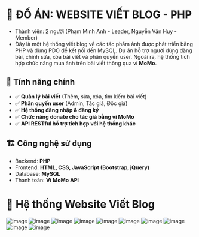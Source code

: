# 🚀 ĐỒ ÁN: WEBSITE VIẾT BLOG - PHP
- Thành viên: 2 người (Phạm Minh Anh - Leader, Nguyễn Văn Huy - Member)
- Đây là một hệ thống viết blog về các tác phẩm ảnh được phát triển bằng PHP và dùng PDO để kết nối đến MySQL. Dự án hỗ trợ người dùng đăng bài, chỉnh sửa, xóa bài viết và phân quyền user. Ngoài ra, hệ thống tích hợp chức năng mua ảnh trên bài viết thông qua ví **MoMo**.

## 📌 Tính năng chính
- ✅ **Quản lý bài viết** (Thêm, sửa, xóa, tìm kiếm bài viết)
- ✅ **Phân quyền user** (Admin, Tác giả, Độc giả)
- ✅ **Hệ thống đăng nhập & đăng ký**
- ✅ **Chức năng donate cho tác giả bằng ví MoMo**
- ✅ **API RESTful hỗ trợ tích hợp với hệ thống khác**

## 🏗 Công nghệ sử dụng
- Backend: **PHP**
- Frontend: **HTML, CSS, JavaScript (Bootstrap, jQuery)**
- Database: **MySQL**
- Thanh toán: **Ví MoMo API**

# 🌟 Hệ thống Website Viết Blog
![image](https://github.com/user-attachments/assets/9a4967f4-67f3-41d7-8c29-49975c93440c)
![image](https://github.com/user-attachments/assets/6b6f791a-4617-4964-bcac-362607760ed4)
![image](https://github.com/user-attachments/assets/3ff38882-c900-40e8-be04-c01d633cfe5a)
![image](https://github.com/user-attachments/assets/3777d0e7-7f55-4dc1-9e2a-351cdb7ae2a8)
![image](https://github.com/user-attachments/assets/e6b49dbf-e9b3-4a5d-b5df-c3db779356d0)
![image](https://github.com/user-attachments/assets/228a2162-278f-440b-953b-cdb8e9026dc0)
![image](https://github.com/user-attachments/assets/5542323d-237a-4e26-8f6b-ad0b55ea6ed9)
![image](https://github.com/user-attachments/assets/99daab7c-f5f5-4c79-a4ad-018dde41dc15)
![image](https://github.com/user-attachments/assets/a7fb4c57-4e5b-47c1-8f60-37ace7d29e8f)
![image](https://github.com/user-attachments/assets/a4e777cd-507d-49a1-aad1-ec1c499f3361)


